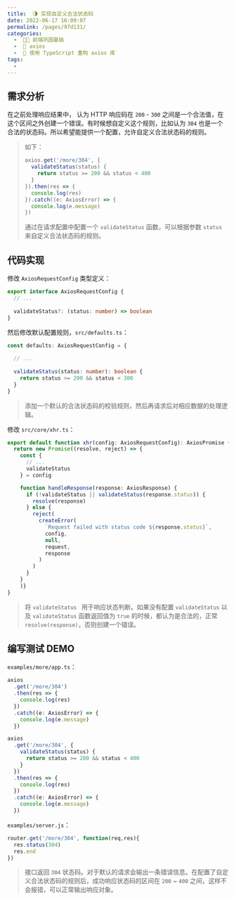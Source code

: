 ```yaml
---
title:  🌗 实现自定义合法状态码
date: 2022-06-17 16:09:07
permalink: /pages/97d131/
categories:
  -  🚶🏻 前端巩固基础
  -  🚟 axios
  -  💽 使用 TypeScript 重构 axios 库
tags:
  - 
---
```

## 需求分析

在之前处理响应结果中， 认为 HTTP 响应码在 `200` - `300` 之间是一个合法值，在这个区间之外创建一个错误。有时候想自定义这个规则，比如认为 `304` 也是一个合法的状态码。所以希望能提供一个配置，允许自定义合法状态码的规则。

> 如下：
>
> ```typescript
> axios.get('/more/304', {
>   validateStatus(status) {
>     return status >= 200 && status < 400
>   }
> }).then(res => {
>   console.log(res)
> }).catch((e: AxiosError) => {
>   console.log(e.message)
> })
> ```
>
> 通过在请求配置中配置一个 `validateStatus` 函数，可以根据参数 `status` 来自定义合法状态码的规则。



## 代码实现

修改 `AxiosRequestConfig` 类型定义：

```typescript
export interface AxiosRequestConfig {
  // ...
  
  validateStatus?: (status: number) => boolean
}
```

然后修改默认配置规则，`src/defaults.ts`：

```typescript
const defaults: AxiosRequestConfig = {
  
  // ...
  
  validateStatus(status: number): boolean {
    return status >= 200 && status < 300
  }
}
```

> 添加一个默认的合法状态码的校验规则，然后再请求后对相应数据的处理逻辑。



修改 `src/core/xhr.ts`：

```typescript
export default function xhr(config: AxiosRequestConfig): AxiosPromise {
  return new Promise((resolve, reject) => {
    const {
      // ...
      validateStatus
    } = config

    function handleResponse(response: AxiosResponse) {
      if (!validateStatus || validateStatus(response.status)) {
        resolve(response)
      } else {
        reject(
          createError(
            `Request failed with status code ${response.status}`,
            config,
            null,
            request,
            response
          )
        )
      }
    }
	)}
}
```

> 将 `validateStatus ` 用于响应状态判断。如果没有配置 `validateStatus` 以及 `validateStatus` 函数返回值为 `true` 的时候，都认为是合法的，正常 `resolve(response)`，否则创建一个错误。

## 编写测试 DEMO

`examples/more/app.ts`：

```typescript
axios
  .get('/more/304')
  .then(res => {
    console.log(res)
  })
  .catch((e: AxiosError) => {
    console.log(e.message)
  })

axios
  .get('/more/304', {
    validateStatus(status) {
      return status >= 200 && status < 400
    }
  })
  .then(res => {
    console.log(res)
  })
  .catch((e: AxiosError) => {
    console.log(e.message)
  })
```



`examples/server.js`：

```js
router.get('/more/304', function(req,res){
  res.status(304)
  res.end
})
```

> 接口返回 `304` 状态码。对于默认的请求会输出一条错误信息。在配置了自定义合法状态码的规则后，成功响应状态码的区间在 `200` ~ `400` 之间，这样不会报错，可以正常输出响应对象。

